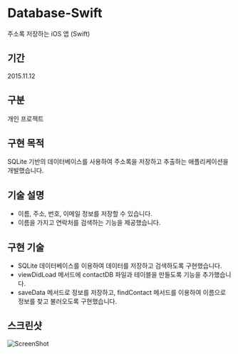 # Database-Swift
주소록 저장하는 iOS 앱 (Swift)

## 기간
2015.11.12

## 구분
개인 프로젝트

## 구현 목적
SQLite 기반의 데이터베이스를 사용하여 주소록을 저장하고 추출하는 애플리케이션을 개발했습니다.

## 기술 설명
- 이름, 주소, 번호, 이메일 정보를 저장할 수 있습니다.
- 이름을 가지고 연락처를 검색하는 기능을 제공했습니다.

## 구현 기술
- SQLite 데이터베이스를 이용하여 데이터를 저장하고 검색하도록 구현했습니다.
- viewDidLoad 메서드에 contactDB 파일과 테이블을 만들도록 기능을 추가했습니다.
- saveData 메서드로 정보를 저장하고, findContact 메서드를 이용하여 이름으로 정보를 찾고 불러오도록 구현했습니다.

## 스크린샷
![ScreenShot](https://user-images.githubusercontent.com/28954046/32414901-79a3d00c-c273-11e7-90ee-8d9922e1116f.png)

